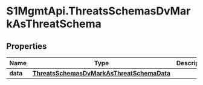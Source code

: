 # S1MgmtApi.ThreatsSchemasDvMarkAsThreatSchema

## Properties
Name | Type | Description | Notes
------------ | ------------- | ------------- | -------------
**data** | [**ThreatsSchemasDvMarkAsThreatSchemaData**](ThreatsSchemasDvMarkAsThreatSchemaData.md) |  | 


